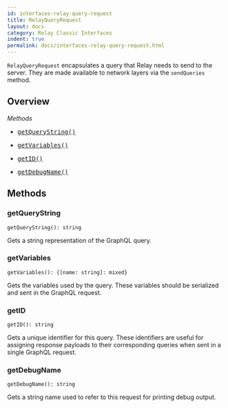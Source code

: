 ```yaml
---
id: interfaces-relay-query-request
title: RelayQueryRequest
layout: docs
category: Relay Classic Interfaces
indent: true
permalink: docs/interfaces-relay-query-request.html
---
```


`RelayQueryRequest` encapsulates a query that Relay needs to send to the server. They are made available to network layers via the `sendQueries` method.

## Overview

*Methods*

<ul class="apiIndex">
  <li>
    <a href="#getquerystring">
      <pre>getQueryString()</pre>
    </a>
  </li>
  <li>
    <a href="#getvariables">
      <pre>getVariables()</pre>
    </a>
  </li>
  <li>
    <a href="#getid">
      <pre>getID()</pre>
    </a>
  </li>
  <li>
    <a href="#getdebugname">
      <pre>getDebugName()</pre>
    </a>
  </li>
</ul>


## Methods

### getQueryString

```
getQueryString(): string
```

Gets a string representation of the GraphQL query.

### getVariables

```
getVariables(): {[name: string]: mixed}
```

Gets the variables used by the query. These variables should be serialized and sent in the GraphQL request.

### getID

```
getID(): string
```

Gets a unique identifier for this query. These identifiers are useful for assigning response payloads to their corresponding queries when sent in a single GraphQL request.

### getDebugName

```
getDebugName(): string
```

Gets a string name used to refer to this request for printing debug output.
